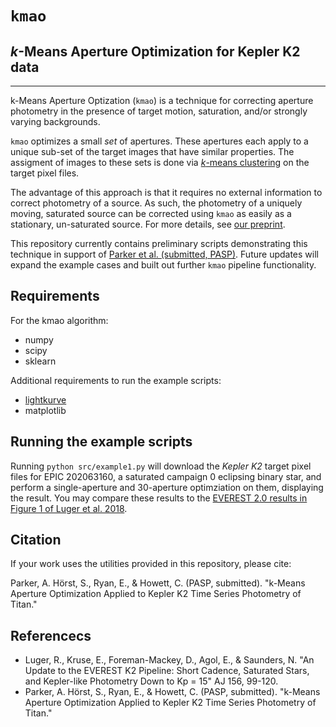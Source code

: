 # `kmao`
## *k*-Means Aperture Optimization for Kepler K2 data
---

k-Means Aperture Optization (`kmao`) is a technique for correcting aperture photometry in the presence of target motion, saturation, and/or strongly varying backgrounds.

`kmao` optimizes a small *set* of apertures. These apertures each apply to a unique sub-set of the target images that have similar properties. The assigment of images to these sets is done via [*k*-means clustering](https://en.wikipedia.org/wiki/K-means_clustering) on the target pixel files.

The advantage of this approach is that it requires no external information to correct photometry of a source. As such, the photometry of a uniquely moving, saturated source can be corrected using `kmao` as easily as a stationary, un-saturated source. For more details, see [our preprint](http://www.alexharrisonparker.com/s/Parker2019_PASP.pdf).

This repository currently contains preliminary scripts demonstrating this technique in support of [Parker et al. (submitted, PASP)](http://www.alexharrisonparker.com/s/Parker2019_PASP.pdf). Future updates will expand the example cases and built out further `kmao` pipeline functionality.

## Requirements

For the kmao algorithm:
* numpy
* scipy
* sklearn

Additional requirements to run the example scripts:
* [lightkurve](https://docs.lightkurve.org/index.html)
* matplotlib


## Running the example scripts

Running `python src/example1.py` will download the *Kepler K2* target pixel files for EPIC 202063160, a saturated campaign 0 eclipsing binary star, and perform a single-aperture and 30-aperture optimziation on them, displaying the result. You may compare these results to the [EVEREST 2.0 results in Figure 1 of Luger et al. 2018](https://iopscience.iop.org/article/10.3847/1538-3881/aad230/meta).

## Citation

If your work uses the utilities provided in this repository, please cite:

Parker, A. Hörst, S., Ryan, E., & Howett, C. (PASP, submitted). "k-Means Aperture Optimization Applied to Kepler K2 Time Series Photometry of Titan."


## Referencecs

* Luger, R., Kruse, E., Foreman-Mackey, D., Agol, E., & Saunders, N. "An Update to the EVEREST K2 Pipeline: Short Cadence, Saturated Stars, and Kepler-like Photometry Down to Kp = 15" AJ 156, 99-120.
* Parker, A. Hörst, S., Ryan, E., & Howett, C. (PASP, submitted). "k-Means Aperture Optimization Applied to Kepler K2 Time Series Photometry of Titan."


